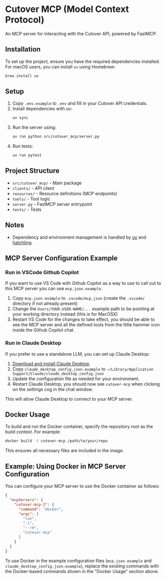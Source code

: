 # Cutover MCP (Model Context Protocol)

An MCP server for interacting with the Cutover API, powered by FastMCP.

## Installation

To set up the project, ensure you have the required dependencies installed. For macOS users, you can install `uv` using Homebrew:

```bash
brew install uv
```

## Setup

1. Copy `.env.example` to `.env` and fill in your Cutover API credentials.
2. Install dependencies with uv:
   ```sh
   uv sync
   ```
3. Run the server using:
   ```sh
   uv run python src/cutover_mcp/server.py
   ```
4. Run tests:
   ```sh
   uv run pytest
   ```

## Project Structure

- `src/cutover_mcp/` - Main package
- `clients/` - API client
- `resources/` - Resource definitions (MCP endpoints)
- `tools/` - Tool logic
- `server.py` - FastMCP server entrypoint
- `tests/` - Tests

## Notes
- Dependency and environment management is handled by [uv](https://github.com/astral-sh/uv) and [hatchling](https://hatch.pypa.io/).

## MCP Server Configuration Example

### Run in VSCode Github Copilot

If you want to use VS Code with Github Copilot as a way to use to call out to this MCP server you can use `mcp.json.example`.

1. Copy `mcp.json.example` to `.vscode/mcp.json` (create the `.vscode/` directory if not already present)
2. Change the `Users/YOUR-USER-NAME/...` example path to be pointing at your working directory instead (this is for MacOSX)
3. Restart VS Code for the changes to take effect, you should be able to see the MCP server and all the defined tools from the little hammer icon inside the Github Copilot chat.

### Run in Claude Desktop

If you prefer to use a standalone LLM, you can set up Claude Desktop:

1. [Download and install Claude Desktop](https://www.anthropic.com/claude/desktop).
2. Copy `claude_desktop_config.json.example` to `~/Library/Application Support/Claude/claude_desktop_config.json`
3. Update the configuration file as needed for your environment.
4. Restart Claude Desktop, you should now see `cutover-mcp` when clicking on the settings cog in the chat window.

This will allow Claude Desktop to connect to your MCP server.

## Docker Usage

To build and run the Docker container, specify the repository root as the build context. For example:

```sh
docker build -t cutover-mcp /path/to/your/repo
```

This ensures all necessary files are included in the image.

## Example: Using Docker in MCP Server Configuration

You can configure your MCP server to use the Docker container as follows:

```json
{
  "mcpServers": {
    "cutover-mcp-2": {
      "command": "docker",
      "args": [
        "run",
        "-i",
        "--rm",
        "cutover-mcp"
      ]
    }
  }
}
```

To use Docker in the example configuration files (`mcp.json.example` and `claude_desktop_config.json.example`), replace the existing commands with the Docker-based commands shown in the "Docker Usage" section above.